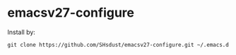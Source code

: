 # emacsv27-configure

Install by:
```
git clone https://github.com/SHsdust/emacsv27-configure.git ~/.emacs.d
```
